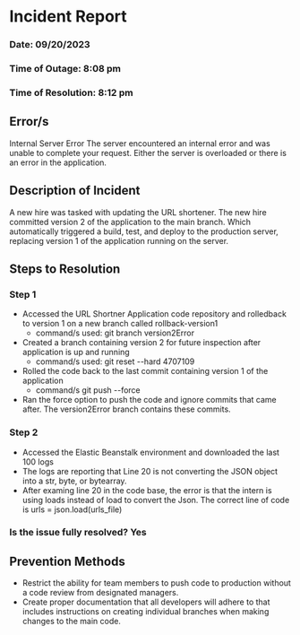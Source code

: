 # Incident Report
### Date: 09/20/2023
### Time of Outage: 8:08 pm
### Time of Resolution: 8:12 pm

## Error/s
Internal Server Error
The server encountered an internal error and was unable to complete your request. Either the server is overloaded or there is an error in the application.

## Description of Incident
A new hire was tasked with updating the URL shortener. The new hire committed version 2 of the application to the main branch. Which automatically triggered a build, test, and deploy to the production server, replacing version 1 of the application running on the server.

## Steps to Resolution

### Step 1
* Accessed the URL Shortner Application code repository and rolledback to version 1 on a new branch called rollback-version1
    - command/s used: git branch version2Error
* Created a branch containing version 2 for future inspection after application is up and running
    - command/s used: git reset --hard 4707109
* Rolled the code back to the last commit containing version 1 of the application 
  - command/s git push --force
* Ran the force option to push the code and ignore commits that came after. The version2Error branch contains these commits.

### Step 2
* Accessed the Elastic Beanstalk environment and downloaded the last 100 logs
* The logs are reporting that Line 20 is not converting the JSON object into a str, byte, or bytearray.
* After examing line 20 in the code base, the error is that the intern is using loads instead of load to convert the Json. The correct line of code is urls = json.load(urls_file)

### Is the issue fully resolved? Yes

## Prevention Methods
* Restrict the ability for team members to push code to production without a code review from designated managers. 
* Create proper documentation that all developers will adhere to that includes instructions on creating individual branches when making changes to the main code.

